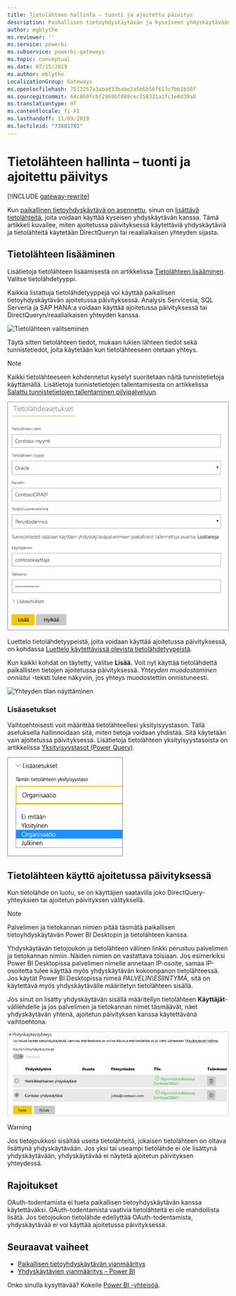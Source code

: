 ```yaml
---
title: Tietolähteen hallinta – tuonti ja ajoitettu päivitys
description: Paikallisen tietoyhdyskäytävän ja kyseiseen yhdyskäytävään kuuluvien tietolähteiden hallinta. Tämä artikkeli käsittelee erityisesti tietolähteitä, joita voidaan käyttää tuonnissa ja ajoitetussa päivityksessä.
author: mgblythe
ms.reviewer: ''
ms.service: powerbi
ms.subservice: powerbi-gateways
ms.topic: conceptual
ms.date: 07/15/2019
ms.author: mblythe
LocalizationGroup: Gateways
ms.openlocfilehash: 7512257a3abad33babe2a5b6b56f613c7bb1b50f
ms.sourcegitcommit: 64c860fcbf2969bf089cec358331a1fc1e0d39a8
ms.translationtype: HT
ms.contentlocale: fi-FI
ms.lasthandoff: 11/09/2019
ms.locfileid: "73881701"
---
```

# <a name="manage-your-data-source---importscheduled-refresh"></a>Tietolähteen hallinta – tuonti ja ajoitettu päivitys

[!INCLUDE [gateway-rewrite](includes/gateway-rewrite.md)]

Kun [paikallinen tietoyhdyskäytävä on asennettu](/data-integration/gateway/service-gateway-install), sinun on [lisättävä tietolähteitä](service-gateway-data-sources.md#add-a-data-source), joita voidaan käyttää kyseisen yhdyskäytävän kanssa. Tämä artikkeli kuvailee, miten ajoitetussa päivityksessä käytettäviä yhdyskäytäviä ja tietolähteitä käytetään DirectQueryn tai reaaliaikaisen yhteyden sijasta.

## <a name="add-a-data-source"></a>Tietolähteen lisääminen

Lisätietoja tietolähteen lisäämisestä on artikkelissa [Tietolähteen lisääminen](service-gateway-data-sources.md#add-a-data-source). Valitse tietolähdetyyppi.

Kaikkia listattuja tietolähdetyyppejä voi käyttää paikallisen tietoyhdyskäytävän ajoitetussa päivityksessä. Analysis Servicesia, SQL Serveria ja SAP HANA:a voidaan käyttää ajoitetussa päivityksessä tai DirectQueryn/reaaliaikaisen yhteyden kanssa.

![Tietolähteen valitseminen](media/service-gateway-enterprise-manage-scheduled-refresh/datasourcesettings2.png)

Täytä sitten tietolähteen tiedot, mukaan lukien lähteen tiedot sekä tunnistetiedot, joita käytetään kun tietolähteeseen otetaan yhteys.

> [!NOTE]
> Kaikki tietolähteeseen kohdennetut kyselyt suoritetaan näitä tunnistetietoja käyttämällä. Lisätietoja tunnistetietojen tallentamisesta on artikkelissa [Salattu tunnistetietojen tallentaminen pilvipalveluun](service-gateway-data-sources.md#store-encrypted-credentials-in-the-cloud).

![Tietolähdeasetusten täyttäminen](media/service-gateway-enterprise-manage-scheduled-refresh/datasourcesettings3-oracle.png)

Luettelo tietolähdetyypeistä, joita voidaan käyttää ajoitetussa päivityksessä, on kohdassa [Luettelo käytettävissä olevista tietolähdetyypeistä](service-gateway-data-sources.md#list-of-available-data-source-types).

Kun kaikki kohdat on täytetty, valitse **Lisää.** Voit nyt käyttää tietolähdettä paikallisten tietojen ajoitetussa päivityksessä. *Yhteyden muodostaminen onnistui* -teksti tulee näkyviin, jos yhteys muodostettiin onnistuneesti.

![Yhteyden tilan näyttäminen](media/service-gateway-enterprise-manage-scheduled-refresh/datasourcesettings4.png)

### <a name="advanced-settings"></a>Lisäasetukset

Vaihtoehtoisesti voit määrittää tietolähteellesi yksityisyystason. Tällä asetuksella hallinnoidaan sitä, miten tietoja voidaan yhdistää. Sitä käytetään vain ajoitetussa päivityksessä. Lisätietoja tietolähteen yksityisyystasoista on artikkelissa [Yksityisyystasot (Power Query)](https://support.office.com/article/Privacy-levels-Power-Query-CC3EDE4D-359E-4B28-BC72-9BEE7900B540).

![Yksityisyystason määrittäminen](media/service-gateway-enterprise-manage-scheduled-refresh/datasourcesettings9.png)

## <a name="use-the-data-source-for-scheduled-refresh"></a>Tietolähteen käyttö ajoitetussa päivityksessä

Kun tietolähde on luotu, se on käyttäjien saatavilla joko DirectQuery-yhteyksien tai ajoitetun päivityksen välityksellä.

> [!NOTE]
> Palvelimen ja tietokannan nimien pitää täsmätä paikallisen tietoyhdyskäytävän Power BI Desktopin ja tietolähteen kanssa.

Yhdyskäytävän tietojoukon ja tietolähteen välinen linkki perustuu palvelimen ja tietokannan nimiin. Näiden nimien on vastattava toisiaan. Jos esimerkiksi Power BI Desktopissa palvelimen nimelle annetaan IP-osoite, samaa IP-osoitetta tulee käyttää myös yhdyskäytävän kokoonpanon tietolähteessä. Jos käytät Power BI Desktopissa nimeä *PALVELIN\ESIINTYMÄ*, sitä on käytettävä myös yhdyskäytävälle määritetyn tietolähteen sisällä.

Jos sinut on lisätty yhdyskäytävän sisällä määritellyn tietolähteen **Käyttäjät**-välilehdelle ja jos palvelimen ja tietokannan nimet täsmäävät, näet yhdyskäytävän yhtenä, ajoitetun päivityksen kanssa käytettävänä vaihtoehtona.

![Käyttäjien näyttäminen](media/service-gateway-enterprise-manage-scheduled-refresh/powerbi-gateway-enterprise-schedule-refresh.png)

> [!WARNING]
> Jos tietojoukkosi sisältää useita tietolähteitä, jokaisen tietolähteen on oltava lisättynä yhdyskäytävään. Jos yksi tai useampi tietolähde ei ole lisättynä yhdyskäytävään, yhdyskäytävää ei näytetä ajoitetun päivityksen yhteydessä.

## <a name="limitations"></a>Rajoitukset

OAuth-todentamista ei tueta paikallisen tietoyhdyskäytävän kanssa käytettäväksi. OAuth-todentamista vaativia tietolähteitä ei ole mahdollista lisätä. Jos tietojoukon tietolähde edellyttää OAuth-todentamista, yhdyskäytävää ei voi käyttää ajoitetussa päivityksessä.

## <a name="next-steps"></a>Seuraavat vaiheet

* [Paikallisen tietoyhdyskäytävän vianmääritys](/data-integration/gateway/service-gateway-tshoot)
* [Yhdyskäytävien vianmääritys – Power BI](service-gateway-onprem-tshoot.md)

Onko sinulla kysyttävää? Kokeile [Power BI -yhteisöä](https://community.powerbi.com/).
